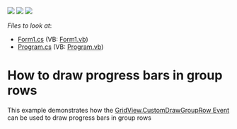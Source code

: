 <!-- default badges list -->
![](https://img.shields.io/endpoint?url=https://codecentral.devexpress.com/api/v1/VersionRange/128628127/10.1.4%2B)
[![](https://img.shields.io/badge/Open_in_DevExpress_Support_Center-FF7200?style=flat-square&logo=DevExpress&logoColor=white)](https://supportcenter.devexpress.com/ticket/details/E2504)
[![](https://img.shields.io/badge/📖_How_to_use_DevExpress_Examples-e9f6fc?style=flat-square)](https://docs.devexpress.com/GeneralInformation/403183)
<!-- default badges end -->
<!-- default file list -->
*Files to look at*:

* [Form1.cs](./CS/Form1.cs) (VB: [Form1.vb](./VB/Form1.vb))
* [Program.cs](./CS/Program.cs) (VB: [Program.vb](./VB/Program.vb))
<!-- default file list end -->
# How to draw progress bars in group rows


<p>This example demonstrates how the <a href="http://documentation.devexpress.com/#WindowsForms/DevExpressXtraGridViewsGridGridView_CustomDrawGroupRowtopic">GridView.CustomDrawGroupRow Event</a> can be used to draw progress bars in group rows</p>

<br/>


